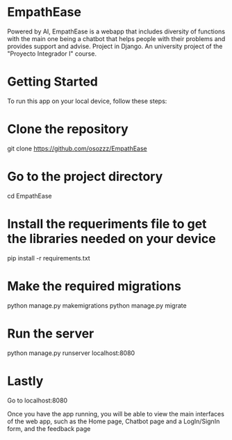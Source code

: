 # EmpathEase
Powered by AI, EmpathEase is a webapp that includes diversity of functions with the main one being a chatbot that helps people with their problems and provides support and advise. Project in Django. An university project of the "Proyecto Integrador I" course.

# Getting Started
To run this app on your local device, follow these steps:

# Clone the repository
git clone https://github.com/osozzz/EmpathEase

# Go to the project directory
cd EmpathEase

# Install the requeriments file to get the libraries needed on your device
pip install -r requirements.txt

# Make the required migrations
python manage.py makemigrations
python manage.py migrate

# Run the server
python manage.py runserver localhost:8080

# Lastly
Go to localhost:8080

Once you have the app running, you will be able to view the main interfaces of the web app, such as the Home page, Chatbot page and a LogIn/SignIn form, and the feedback page

